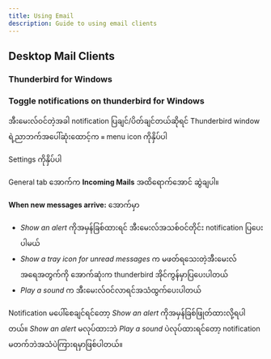 ```yaml
---
title: Using Email
description: Guide to using email clients
---
```

## Desktop Mail Clients
### Thunderbird for Windows
### Toggle notifications on thunderbird for Windows
အီးမေးလ်ဝင်တဲ့အခါ notification ပြချင်/ပိတ်ချင်တယ်ဆိုရင် Thunderbird window ရဲ့ညာဘက်အပေါ်ဆုံးထောင့်က `≡` menu icon ကိုနှိပ်ပါ

Settings ကိုနှိပ်ပါ

General tab အောက်က **Incoming Mails** အထိရောက်အောင် ဆွဲချပါ။

**When new messages arrive:** အောက်မှာ
* *Show an alert* ကိုအမှန်ခြစ်ထားရင် အီးမေးလ်အသစ်ဝင်တိုင်း notification ပြပေးပါမယ်
* *Show a tray icon for unread messages* က မဖတ်ရသေးတဲ့အီးမေးလ်အရေအတွက်ကို အောက်ဆုံးက thunderbird အိုင်ကွန်မှာပြပေးပါတယ်
* *Play a sound* က အီးမေးလ်ဝင်လာရင်အသံထွက်ပေးပါတယ်

Notification မပေါ်စေချင်ရင်တော့ *Show an alert* ကိုအမှန်ခြစ်ဖြုတ်ထားလို့ရပါတယ်။ *Show an alert* မလုပ်ထားဘဲ *Play a sound* ပဲလုပ်ထားရင်တော့ notification မတက်ဘဲအသံပဲကြားရမှာဖြစ်ပါတယ်။